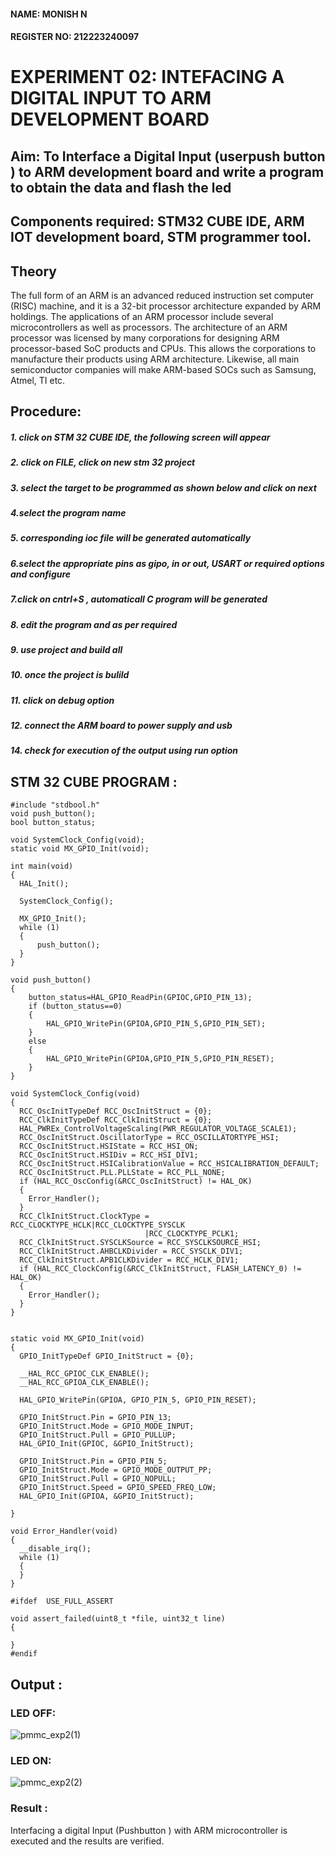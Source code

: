 #### NAME: MONISH N
#### REGISTER NO: 212223240097
# EXPERIMENT 02: INTEFACING A DIGITAL INPUT TO ARM DEVELOPMENT BOARD

## Aim: To Interface a Digital Input  (userpush button  ) to ARM   development board and write a  program to obtain  the data and flash the led  

## Components required: STM32 CUBE IDE, ARM IOT development board,  STM programmer tool.

## Theory 
The full form of an ARM is an advanced reduced instruction set computer (RISC) machine, and it is a 32-bit processor architecture expanded by ARM holdings. The applications of an ARM processor include several microcontrollers as well as processors. The architecture of an ARM processor was licensed by many corporations for designing ARM processor-based SoC products and CPUs. This allows the corporations to manufacture their products using ARM architecture. Likewise, all main semiconductor companies will make ARM-based SOCs such as Samsung, Atmel, TI etc.

 
  
## Procedure:
##### 1. click on STM 32 CUBE IDE, the following screen will appear 
##### 2. click on FILE, click on new stm 32 project 
##### 3. select the target to be programmed  as shown below and click on next
##### 4.select the program name 
##### 5. corresponding ioc file will be generated automatically 
##### 6.select the appropriate pins as gipo, in or out, USART or required options and configure 
##### 7.click on cntrl+S , automaticall C program will be generated 
##### 8. edit the program and as per required 
##### 9. use project and build all 
##### 10. once the project is bulild 
##### 11. click on debug option 
##### 12. connect the  ARM board to power supply and usb
##### 14. check for execution of the output using run option
    
## STM 32 CUBE PROGRAM :
``` #include "main.h"
#include "stdbool.h"
void push_button();
bool button_status;

void SystemClock_Config(void);
static void MX_GPIO_Init(void);

int main(void)
{
  HAL_Init();

  SystemClock_Config();

  MX_GPIO_Init();
  while (1)
  {
	  push_button();
  }
}

void push_button()
{
	button_status=HAL_GPIO_ReadPin(GPIOC,GPIO_PIN_13);
	if (button_status==0)
	{
		HAL_GPIO_WritePin(GPIOA,GPIO_PIN_5,GPIO_PIN_SET);
	}
	else
	{
		HAL_GPIO_WritePin(GPIOA,GPIO_PIN_5,GPIO_PIN_RESET);
	}
}

void SystemClock_Config(void)
{
  RCC_OscInitTypeDef RCC_OscInitStruct = {0};
  RCC_ClkInitTypeDef RCC_ClkInitStruct = {0};
  HAL_PWREx_ControlVoltageScaling(PWR_REGULATOR_VOLTAGE_SCALE1);  
  RCC_OscInitStruct.OscillatorType = RCC_OSCILLATORTYPE_HSI;
  RCC_OscInitStruct.HSIState = RCC_HSI_ON;
  RCC_OscInitStruct.HSIDiv = RCC_HSI_DIV1;
  RCC_OscInitStruct.HSICalibrationValue = RCC_HSICALIBRATION_DEFAULT;
  RCC_OscInitStruct.PLL.PLLState = RCC_PLL_NONE;
  if (HAL_RCC_OscConfig(&RCC_OscInitStruct) != HAL_OK)
  {
    Error_Handler();
  }  
  RCC_ClkInitStruct.ClockType = RCC_CLOCKTYPE_HCLK|RCC_CLOCKTYPE_SYSCLK
                              |RCC_CLOCKTYPE_PCLK1;
  RCC_ClkInitStruct.SYSCLKSource = RCC_SYSCLKSOURCE_HSI;
  RCC_ClkInitStruct.AHBCLKDivider = RCC_SYSCLK_DIV1;
  RCC_ClkInitStruct.APB1CLKDivider = RCC_HCLK_DIV1;
  if (HAL_RCC_ClockConfig(&RCC_ClkInitStruct, FLASH_LATENCY_0) != HAL_OK)
  {
    Error_Handler();
  }
}
```
```

static void MX_GPIO_Init(void)
{
  GPIO_InitTypeDef GPIO_InitStruct = {0};

  __HAL_RCC_GPIOC_CLK_ENABLE();
  __HAL_RCC_GPIOA_CLK_ENABLE();

  HAL_GPIO_WritePin(GPIOA, GPIO_PIN_5, GPIO_PIN_RESET);

  GPIO_InitStruct.Pin = GPIO_PIN_13;
  GPIO_InitStruct.Mode = GPIO_MODE_INPUT;
  GPIO_InitStruct.Pull = GPIO_PULLUP;
  HAL_GPIO_Init(GPIOC, &GPIO_InitStruct);

  GPIO_InitStruct.Pin = GPIO_PIN_5;
  GPIO_InitStruct.Mode = GPIO_MODE_OUTPUT_PP;
  GPIO_InitStruct.Pull = GPIO_NOPULL;
  GPIO_InitStruct.Speed = GPIO_SPEED_FREQ_LOW;
  HAL_GPIO_Init(GPIOA, &GPIO_InitStruct);

}

void Error_Handler(void)
{
  __disable_irq();
  while (1)
  {
  }
}

#ifdef  USE_FULL_ASSERT

void assert_failed(uint8_t *file, uint32_t line)
{
  
}
#endif
```
## Output  :
 ### LED OFF:
![pmmc_exp2(1)](https://github.com/Monishofficial/EXPERIMENT--02-INTEFACING-A-DIGITAL-INPUT-TO-ARM-DEVELOPMENT-BOARD/assets/149455421/ef997cfe-9fb4-4570-9052-f7becd42cb9a)


### LED ON:
![pmmc_exp2(2)](https://github.com/Monishofficial/EXPERIMENT--02-INTEFACING-A-DIGITAL-INPUT-TO-ARM-DEVELOPMENT-BOARD/assets/149455421/d04c86ac-219e-418f-9844-42425be73a56)


### Result :
Interfacing a digital Input (Pushbutton ) with ARM microcontroller is executed and the results are verified.
